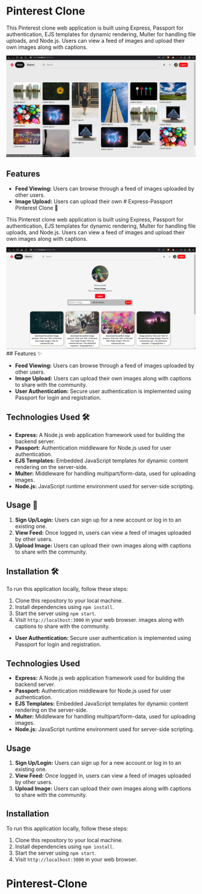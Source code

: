 # Pinterest Clone

This Pinterest clone web application is built using Express, Passport for authentication, EJS templates for dynamic rendering, Multer for handling file uploads, and Node.js. Users can view a feed of images and upload their own images along with captions.


<img src="feed.png" width="900px">


## Features

- **Feed Viewing:** Users can browse through a feed of images uploaded by other users.
- **Image Upload:** Users can upload their own # Express-Passport Pinterest Clone 📌

This Pinterest clone web application is built using Express, Passport for authentication, EJS templates for dynamic rendering, Multer for handling file uploads, and Node.js. Users can view a feed of images and upload their own images along with captions.


<img src="profile.png" width="900px">
## Features ✨

- **Feed Viewing:** Users can browse through a feed of images uploaded by other users.
- **Image Upload:** Users can upload their own images along with captions to share with the community.
- **User Authentication:** Secure user authentication is implemented using Passport for login and registration.

## Technologies Used 🛠️

- **Express:** A Node.js web application framework used for building the backend server.
- **Passport:** Authentication middleware for Node.js used for user authentication.
- **EJS Templates:** Embedded JavaScript templates for dynamic content rendering on the server-side.
- **Multer:** Middleware for handling multipart/form-data, used for uploading images.
- **Node.js:** JavaScript runtime environment used for server-side scripting.

## Usage 🚀

1. **Sign Up/Login:** Users can sign up for a new account or log in to an existing one.
2. **View Feed:** Once logged in, users can view a feed of images uploaded by other users.
3. **Upload Image:** Users can upload their own images along with captions to share with the community.

## Installation 🛠️

To run this application locally, follow these steps:

1. Clone this repository to your local machine.
2. Install dependencies using `npm install`.
3. Start the server using `npm start`.
4. Visit `http://localhost:3000` in your web browser.
images along with captions to share with the community.
- **User Authentication:** Secure user authentication is implemented using Passport for login and registration.

## Technologies Used

- **Express:** A Node.js web application framework used for building the backend server.
- **Passport:** Authentication middleware for Node.js used for user authentication.
- **EJS Templates:** Embedded JavaScript templates for dynamic content rendering on the server-side.
- **Multer:** Middleware for handling multipart/form-data, used for uploading images.
- **Node.js:** JavaScript runtime environment used for server-side scripting.

## Usage

1. **Sign Up/Login:** Users can sign up for a new account or log in to an existing one.
2. **View Feed:** Once logged in, users can view a feed of images uploaded by other users.
3. **Upload Image:** Users can upload their own images along with captions to share with the community.

## Installation

To run this application locally, follow these steps:

1. Clone this repository to your local machine.
2. Install dependencies using `npm install`.
3. Start the server using `npm start`.
4. Visit `http://localhost:3000` in your web browser.


# Pinterest-Clone
